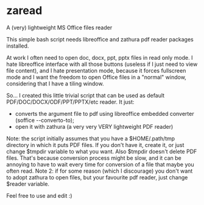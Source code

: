 # zaread
A (very) lightweight MS Office files reader

This simple bash script needs libreoffice and zathura pdf reader packages installed.

At work I often need to open doc, docx, ppt, pptx files in read only mode. I hate libreoffice interface with all those buttons (useless if I just need to view file content), and I hate presentation mode, because it forces fullscreen mode and I want the freedom to open Office files in a "normal" window, considering that I have a tiling window.

So... I created this little trivial script that can be used as default PDF/DOC/DOCX/ODF/PPT/PPTX/etc reader. It just:
- converts the argument file to pdf using libreoffice embedded converter (soffice --converto-to);
- open it with zathura (a very very VERY lightweight PDF reader)

Note: the script initially assumes that you have a $HOME/.path/tmp directory in which it puts PDF files. If you don't have it, create it, or just change $tmpdir variable to what you want. Also $tmpdir doesn't delete PDF files. That's because conversion process might be slow, and it can be annoying to have to wait every time for conversion of a file that maybe you often read.
Note 2: if for some reason (which I discourage) you don't want to adopt zathura to open files, but your favourite pdf reader, just change $reader variable.

Feel free to use and edit :)
